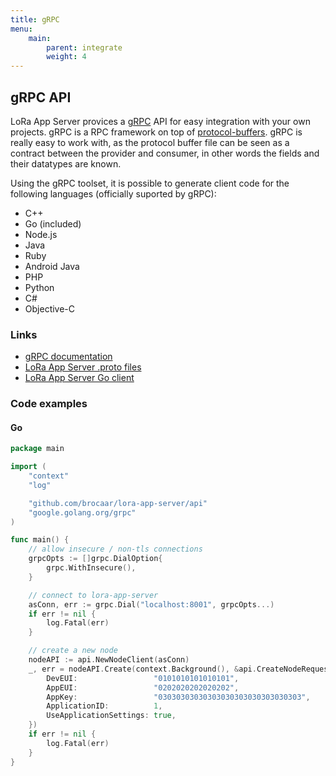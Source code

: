 ```yaml
---
title: gRPC
menu:
    main:
        parent: integrate
        weight: 4
---
```


## gRPC API

LoRa App Server provices a [gRPC](http://www.grpc.io/) API for easy integration
with your own projects. gRPC is a RPC framework on top of [protocol-buffers](https://developers.google.com/protocol-buffers/).
gRPC is really easy to work with, as the protocol buffer file can be seen as
a contract between the provider and consumer, in other words the fields and
their datatypes are known. 

Using the gRPC toolset, it is possible to generate client code for the following
languages (officially suported by gRPC):

* C++
* Go (included)
* Node.js
* Java
* Ruby
* Android Java
* PHP
* Python
* C#
* Objective-C

### Links

* [gRPC documentation](http://www.grpc.io/)
* [LoRa App Server .proto files](https://github.com/brocaar/lora-app-server/tree/master/api)
* [LoRa App Server Go client](https://godoc.org/github.com/brocaar/lora-app-server/api)

### Code examples

#### Go

```go
package main

import (
	"context"
	"log"

	"github.com/brocaar/lora-app-server/api"
	"google.golang.org/grpc"
)

func main() {
	// allow insecure / non-tls connections
	grpcOpts := []grpc.DialOption{
		grpc.WithInsecure(),
	}

	// connect to lora-app-server
	asConn, err := grpc.Dial("localhost:8001", grpcOpts...)
	if err != nil {
		log.Fatal(err)
	}

	// create a new node
	nodeAPI := api.NewNodeClient(asConn)
	_, err = nodeAPI.Create(context.Background(), &api.CreateNodeRequest{
		DevEUI:                 "0101010101010101",
		AppEUI:                 "0202020202020202",
		AppKey:                 "03030303030303030303030303030303",
		ApplicationID:          1,
		UseApplicationSettings: true,
	})
	if err != nil {
		log.Fatal(err)
	}
}
```
